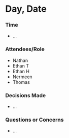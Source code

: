 # Day, Date
### Time
- ...
### Attendees/Role
- Nathan
- Ethan T
- Ethan H
- Nermeen
- Thomas
### Decisions Made
- ...
### Questions or Concerns
- ...